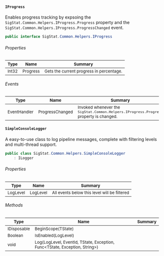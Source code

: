 #### `IProgress`

Enables progress tracking by expsoing the `SigStat.Common.Helpers.IProgress.Progress` property and the `SigStat.Common.Helpers.IProgress.ProgressChanged` event.
```csharp
public interface SigStat.Common.Helpers.IProgress

```

###### Properties

| <sub>Type</sub> | <sub>Name</sub> | <sub>Summary</sub> | 
| --- | --- | --- | 
| <sub>Int32</sub> | <sub>Progress</sub> | <sub>Gets the current progress in percentage.</sub> | 


###### Events

| <sub>Type</sub> | <sub>Name</sub> | <sub>Summary</sub> | 
| --- | --- | --- | 
| <sub>EventHandler<Int32></sub> | <sub>ProgressChanged</sub> | <sub>Invoked whenever the `SigStat.Common.Helpers.IProgress.Progress` property is changed.</sub> | 


#### `SimpleConsoleLogger`

A easy-to-use class to log pipeline messages, complete with filtering levels and multi-thread support.
```csharp
public class SigStat.Common.Helpers.SimpleConsoleLogger
    : ILogger

```

###### Properties

| <sub>Type</sub> | <sub>Name</sub> | <sub>Summary</sub> | 
| --- | --- | --- | 
| <sub>LogLevel</sub> | <sub>LogLevel</sub> | <sub>All events below this level will be filtered</sub> | 


###### Methods

| <sub>Type</sub> | <sub>Name</sub> | <sub>Summary</sub> | 
| --- | --- | --- | 
| <sub>IDisposable</sub> | <sub>BeginScope(TState)</sub> | <sub></sub> | 
| <sub>Boolean</sub> | <sub>IsEnabled(LogLevel)</sub> | <sub></sub> | 
| <sub>void</sub> | <sub>Log(LogLevel, EventId, TState, Exception, Func<TState, Exception, String>)</sub> | <sub></sub> | 


